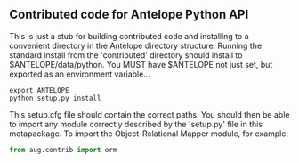 ## Contributed code for Antelope Python API

This is just a stub for building contributed code and installing to a convenient directory in the Antelope directory structure. Running the standard install from the 'contributed' directory should install to $ANTELOPE/data/python. You MUST have $ANTELOPE not just set, but exported as an environment variable...

```
export ANTELOPE
python setup.py install
```

This setup.cfg file should contain the correct paths. You should then be able to import any module correctly described by the 'setup.py' file in this metapackage. To import the Object-Relational Mapper module, for example:

```python
from aug.contrib import orm
```

